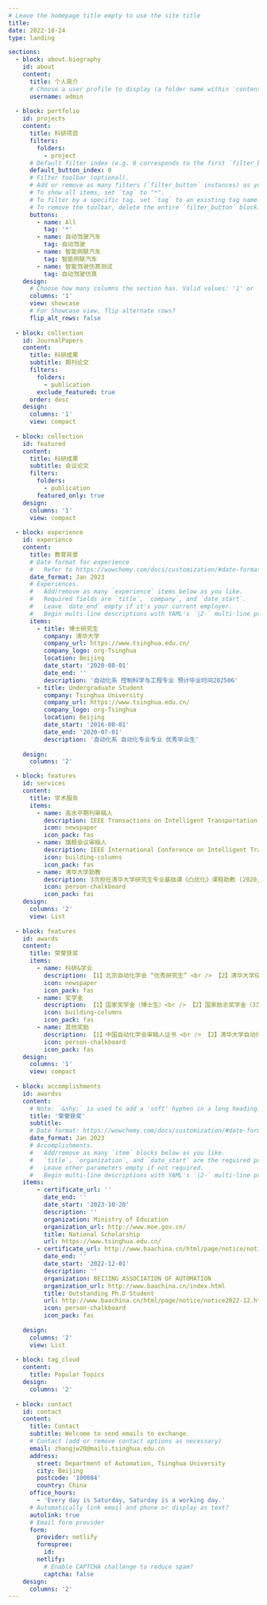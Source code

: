 ```yaml
---
# Leave the homepage title empty to use the site title
title:
date: 2022-10-24
type: landing

sections:
  - block: about.biography
    id: about
    content:
      title: 个人简介
      # Choose a user profile to display (a folder name within `content/authors/`)
      username: admin
    
  - block: portfolio
    id: projects
    content:
      title: 科研项目
      filters:
        folders:
          - project
      # Default filter index (e.g. 0 corresponds to the first `filter_button` instance below).
      default_button_index: 0
      # Filter toolbar (optional).
      # Add or remove as many filters (`filter_button` instances) as you like.
      # To show all items, set `tag` to "*".
      # To filter by a specific tag, set `tag` to an existing tag name.
      # To remove the toolbar, delete the entire `filter_button` block.
      buttons:
        - name: All
          tag: '*'
        - name: 自动驾驶汽车
          tag: 自动驾驶
        - name: 智能网联汽车
          tag: 智能网联汽车
        - name: 智能驾驶仿真测试
          tag: 自动驾驶仿真
    design:
      # Choose how many columns the section has. Valid values: '1' or '2'.
      columns: '1'
      view: showcase
      # For Showcase view, flip alternate rows?
      flip_alt_rows: false
    
  - block: collection
    id: JournalPapers
    content:
      title: 科研成果
      subtitle: 期刊论文
      filters:
        folders:
          - publication
        exclude_featured: true
      order: desc
    design:
      columns: '1'
      view: compact
  
  - block: collection
    id: featured
    content:
      title: 科研成果
      subtitle: 会议论文
      filters:
        folders:
          - publication
        featured_only: true
    design:
      columns: '1'
      view: compact
    
  - block: experience
    id: experience
    content:
      title: 教育背景
      # Date format for experience
      #   Refer to https://wowchemy.com/docs/customization/#date-format
      date_format: Jan 2023
      # Experiences.
      #   Add/remove as many `experience` items below as you like.
      #   Required fields are `title`, `company`, and `date_start`.
      #   Leave `date_end` empty if it's your current employer.
      #   Begin multi-line descriptions with YAML's `|2-` multi-line prefix.
      items:
        - title: 博士研究生
          company: 清华大学
          company_url: https://www.tsinghua.edu.cn/
          company_logo: org-Tsinghua
          location: Beijing
          date_start: '2020-08-01'
          date_end: ''
          description: '自动化系 控制科学与工程专业 预计毕业时间202506'
        - title: Undergraduate Student
          company: Tsinghua University
          company_url: https://www.tsinghua.edu.cn/
          company_logo: org-Tsinghua
          location: Beijing
          date_start: '2016-08-01'
          date_end: '2020-07-01'
          description: '自动化系 自动化专业专业 优秀毕业生'
    
    design:
      columns: '2'

  - block: features
    id: services
    content:
      title: 学术服务
      items:
        - name: 高水平期刊审稿人
          description: IEEE Transactions on Intelligent Transportation Systems, Transportation Research Part C-Emerging Technologies, IEEE Transactions on Intelligent Vehicles, IEEE Transactions on Automation Science and Engineering, IEEE Antennas and Wireless Propagation Letters, International Journal of Human-Computer Interaction, 自动化学报, 交通运输工程与信息学报
          icon: newspaper
          icon_pack: fas
        - name: 旗舰会议审稿人
          description: IEEE International Conference on Intelligent Transportation Systems-2022, IEEE International Conference on Intelligent Transportation Systems-2023; China Automation Conference-2022; China Automation Conference-2023
          icon: building-columns
          icon_pack: fas
        - name: 清华大学助教
          description: 3次担任清华大学研究生专业基础课《凸优化》课程助教 (2020, 2021; 2023)
          icon: person-chalkboard
          icon_pack: fas
    design:
      columns: '2'
      view: List
    
  - block: features
    id: awards
    content:
      title: 荣誉获奖
      items:
        - name: 科研&学业
          description: 【1】北京自动化学会 “优秀研究生” <br /> 【2】清华大学综合优秀奖（2次) <br /> 【3】清华大学系统工程研究所学术优秀奖 <br />  【4】IEEE智能交通系统国际会议最佳学生论文奖 <br />  【5】清华大学自动化系“优秀毕业生” <br />  【6】清华大学自动化系“学业优秀奖”（2次）<br /> 【7】2019年悉尼 RoboCup 比赛获奖三项  <br />  【8】 2016年高考甘肃省武威市“理科状元”
          icon: newspaper
          icon_pack: fas
        - name: 奖学金
          description: 【1】国家奖学金（博士生）<br /> 【2】国家励志奖学金（3次）<br /> 【3】清华之友-宣城英才奖学金<br />  【4】清华之友-威海英才奖学金<br />  【5】清华大学自动化系HAGE奖学金（3次）
          icon: building-columns
          icon_pack: fas
        - name: 其他奖励
          description: 【1】中国自动化学会审稿人证书 <br /> 【2】清华大学自动化系“社工优秀奖” 
          icon: person-chalkboard
          icon_pack: fas
    design:
      columns: '1'
      view: compact
    
  - block: accomplishments
    id: awardss
    content:
      # Note: `&shy;` is used to add a 'soft' hyphen in a long heading.
      title: '荣誉获奖'
      subtitle:
      # Date format: https://wowchemy.com/docs/customization/#date-format
      date_format: Jan 2023
      # Accomplishments.
      #   Add/remove as many `item` blocks below as you like.
      #   `title`, `organization`, and `date_start` are the required parameters.
      #   Leave other parameters empty if not required.
      #   Begin multi-line descriptions with YAML's `|2-` multi-line prefix.
    items:
        - certificate_url: ''
          date_end: ''
          date_start: '2023-10-20'
          description: ''
          organization: Ministry of Education
          organization_url: http://www.moe.gov.cn/
          title: National Scholarship
          url: https://www.tsinghua.edu.cn/
        - certificate_url: http://www.baachina.cn/html/page/notice/notice2022-12.html
          date_end: ''
          date_start: '2022-12-01'
          description: ''
          organization: BEIJING ASSOCIATION OF AUTOMATION
          organization_url: http://www.baachina.cn/index.html
          title: Outstanding Ph.D Student
          url: http://www.baachina.cn/html/page/notice/notice2022-12.html
          icon: person-chalkboard
          icon_pack: fas
        
    design:
      columns: '2'
      view: List
  
  - block: tag_cloud
    content:
      title: Popular Topics
    design:
      columns: '2'
    
  - block: contact
    id: contact
    content:
      title: Contact
      subtitle: Welcome to send emails to exchange.
      # Contact (add or remove contact options as necessary)
      email: zhangjw20@mails.tsinghua.edu.cn
      address:
        street: Department of Automation, Tsinghua University
        city: Beijing
        postcode: '100084'
        country: China
      office_hours:
        - 'Every day is Saturday, Saturday is a working day.'
      # Automatically link email and phone or display as text?
      autolink: true
      # Email form provider
      form:
        provider: netlify
        formspree:
          id:
        netlify:
          # Enable CAPTCHA challenge to reduce spam?
          captcha: false
    design:
      columns: '2'
---
```

